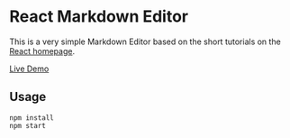 # React Markdown Editor

This is a very simple Markdown Editor based on the short tutorials on
the [React homepage](https://facebook.github.io/react/).

[Live Demo](http://admm.io/react-markdown-editor/)

## Usage

```
npm install
npm start
```